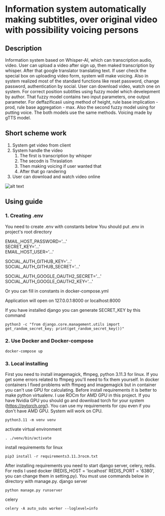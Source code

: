 # Information system automatically making subtitles, over original video with possibility voicing persons 

## Description
Information system based on Whisper-AI, which can transcription audio, video. User can upload a video after sign up, then maked transcription by whisper. After that google translator translating text. If user check the special box on uploading video form, system will make voicing. Also in system realized most of the standard functions like reset password, change password, authentication by social. User can download video, watch one on system. For correct position subtitles using fuzzy model which develepment by author. That fuzzy model contains two input parameters, one output parameter. For deffazificasii using method of height, rule base implication - prod, rule base aggregation - max. Also the second fuzzy model using for putting voice. The both models use the same methods. Voicing made by gTTS model.

## Short scheme  work
1. System get video from client
2. System handle the video
   1) The first is transcription by whisper
   2) The secodn is Thraslation
   3) Then making voicing if user wanted that
   4) After that go randering
3. User can download and watch video online

![alt text](2024-10-08-20-54-01.gif)

## Using guide

### 1. Creating .env
You need to create .env with constants below
You should put .env in project's root directory

EMAIL_HOST_PASSWORD='...'  
SECRET_KEY='...'  
EMAIL_HOST_USER='...'  

SOCIAL_AUTH_GITHUB_KEY='...'  
SOCIAL_AUTH_GITHUB_SECRET='...'  

SOCIAL_AUTH_GOOGLE_OAUTH2_SECRET='...'  
SOCIAL_AUTH_GOOGLE_OAUTH2_KEY='...'  

Or you can fill in constants in docker-compose.yml

Application will open on 127.0.0.1:8000 or localhost:8000

If you have installed django you can generate SECRET_KEY by this command
```
python3 -c "from django.core.management.utils import get_random_secret_key; print(get_random_secret_key())"
```

### 2. Use Docker and Docker-compose
```
docker-compose up
```

### 3. Local installing
First you need to install imagemagick, ffmpeg, python 3.11.3 for linux. If you get some errors related to ffmpeg you'll need to fix them yourself. In docker containers I fixed problems with ffmpeg and imagemagick but in container you can't use GPU for calculating.
Before install requirements it is better to make python virtualenv. I use ROCm for AMD GPU in this project. If you have Nvidia GPU you should go and download torch for your system (https://pytorch.org/). You can use my requirements for cpu even if you don't have AMD GPU. System will work on CPU.
```
python3.11 -m venv venv
```
activate virtual environment
```
. ./venv/bin/activate
```
install requirements for linux
```
pip3 install -r requirements3.11.3rocm.txt
```
After installing requirements you need to start django server, celery, redis. For redis I used docker (REDIS_HOST = 'localhost'
REDIS_PORT = '6380', you can change them in setting.py). You must use commands below in directory with manage.py.
django server
```
python manage.py runserver
```
celery
```
celery -A auto_subs worker --loglevel=info
```

